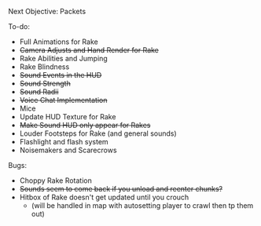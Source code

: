 Next Objective:
Packets

To-do:
- Full Animations for Rake
- ~~Camera Adjusts and Hand Render for Rake~~
- Rake Abilities and Jumping
- Rake Blindness
- ~~Sound Events in the HUD~~
- ~~Sound Strength~~
- ~~Sound Radii~~
- ~~Voice Chat Implementation~~
- Mice
- Update HUD Texture for Rake
- ~~Make Sound HUD only appear for Rakes~~
- Louder Footsteps for Rake (and general sounds)
- Flashlight and flash system
- Noisemakers and Scarecrows

Bugs:
- Choppy Rake Rotation
- ~~Sounds seem to come back if you unload and reenter chunks?~~
- Hitbox of Rake doesn't get updated until you crouch
  - (will be handled in map with autosetting player to crawl then tp them out)